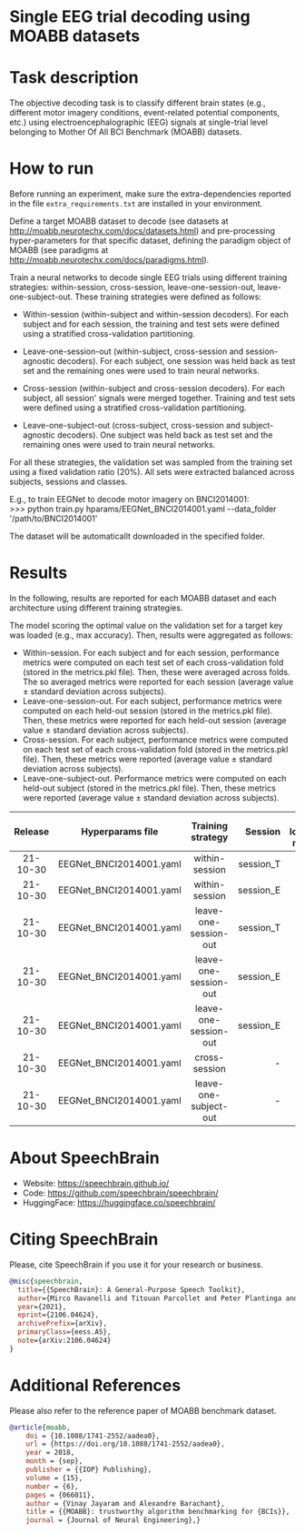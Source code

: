 # Single EEG trial decoding using MOABB datasets
# Task description
The objective decoding task is to classify different brain states (e.g., different motor imagery conditions, event-related potential components, etc.) using electroencephalographic (EEG) signals at single-trial level belonging to Mother Of All BCI Benchmark (MOABB) datasets.

# How to run
Before running an experiment, make sure the extra-dependencies reported in the file `extra_requirements.txt` are installed in your environment.

Define a target MOABB dataset to decode (see datasets at http://moabb.neurotechx.com/docs/datasets.html) and pre-processing hyper-parameters for that specific dataset, defining the paradigm object of MOABB (see paradigms at http://moabb.neurotechx.com/docs/paradigms.html).

Train a neural networks to decode single EEG trials using different training strategies: within-session, cross-session, leave-one-session-out, leave-one-subject-out.
These training strategies were defined as follows:
* Within-session (within-subject and within-session decoders).
    For each subject and for each session, the training and test sets were defined using a stratified cross-validation partitioning.
    
* Leave-one-session-out (within-subject, cross-session and session-agnostic decoders).
    For each subject, one session was held back as test set and the remaining ones were used to train neural networks.
    
* Cross-session (within-subject and cross-session decoders).
    For each subject, all session' signals were merged together.
    Training and test sets were defined using a stratified cross-validation partitioning.

* Leave-one-subject-out (cross-subject, cross-session and subject-agnostic decoders).
    One subject was held back as test set and the remaining ones were used to train neural networks.
    
For all these strategies, the validation set was sampled from the training set using a fixed validation ratio (20%).
All sets were extracted balanced across subjects, sessions and classes.

E.g., to train EEGNet to decode motor imagery on BNCI2014001:\
\>>> python train.py hparams/EEGNet_BNCI2014001.yaml --data_folder '/path/to/BNCI2014001'

The dataset will be automaticallt downloaded in the specified folder.

# Results

In the following, results are reported for each MOABB dataset and each architecture using different training strategies.

The model scoring the optimal value on the validation set for a target key  was loaded (e.g., max accuracy). Then, results were aggregated as follows:
* Within-session. For each subject and for each session, performance metrics were computed on each test set of each cross-validation fold (stored in the metrics.pkl file). Then, these were averaged across folds. The so averaged metrics were reported for each session (average value ± standard deviation across subjects).
* Leave-one-session-out. For each subject, performance metrics were computed on each held-out session (stored in the metrics.pkl file). Then, these metrics were reported for each held-out session (average value ± standard deviation across subjects).
* Cross-session. For each subject, performance metrics were computed on each test set of each cross-validation fold (stored in the metrics.pkl file). Then, these metrics were reported (average value ± standard deviation across subjects).
* Leave-one-subject-out. Performance metrics were computed on each held-out subject (stored in the metrics.pkl file). Then, these metrics were reported (average value ± standard deviation across subjects).

| Release | Hyperparams file | Training strategy | Session | Key loaded model | Test Accuracy |  GPUs |
|:-------------:|:---------------------------:|:---------------------------:|  -----:|-----:| -----:| :-----------:|
| 21-10-30 | EEGNet_BNCI2014001.yaml | within-session | session_T | 'acc'|62.92±15.43% | 1xTITAN V 12GB |
| 21-10-30 | EEGNet_BNCI2014001.yaml | within-session | session_E | 'acc'|61.46±18.88% | 1xTITAN V 12GB |
| 21-10-30 | EEGNet_BNCI2014001.yaml | leave-one-session-out | session_T | 'acc'|62.89±18.31% | 1xTITAN V 12GB |
| 21-10-30 | EEGNet_BNCI2014001.yaml | leave-one-session-out | session_E | 'acc'|64.04±13.66% | 1xTITAN V 12GB |
| 21-10-30 | EEGNet_BNCI2014001.yaml | leave-one-session-out | session_E | 'loss'|66.13±13.63% | 1xTITAN V 12GB |
| 21-10-30 | EEGNet_BNCI2014001.yaml | cross-session | - | 'acc'|69.06±17.90% | 1xTITAN V 12GB |
| 21-10-30 | EEGNet_BNCI2014001.yaml | leave-one-subject-out | - | 'acc'|37.77±11.65% | 1xTITAN V 12GB |

# **About SpeechBrain**
- Website: https://speechbrain.github.io/
- Code: https://github.com/speechbrain/speechbrain/
- HuggingFace: https://huggingface.co/speechbrain/

# **Citing SpeechBrain**
Please, cite SpeechBrain if you use it for your research or business.

```bibtex
@misc{speechbrain,
  title={{SpeechBrain}: A General-Purpose Speech Toolkit},
  author={Mirco Ravanelli and Titouan Parcollet and Peter Plantinga and Aku Rouhe and Samuele Cornell and Loren Lugosch and Cem Subakan and Nauman Dawalatabad and Abdelwahab Heba and Jianyuan Zhong and Ju-Chieh Chou and Sung-Lin Yeh and Szu-Wei Fu and Chien-Feng Liao and Elena Rastorgueva and François Grondin and William Aris and Hwidong Na and Yan Gao and Renato De Mori and Yoshua Bengio},
  year={2021},
  eprint={2106.04624},
  archivePrefix={arXiv},
  primaryClass={eess.AS},
  note={arXiv:2106.04624}
}
```

# **Additional References**
Please also refer to the reference paper of MOABB benchmark dataset.
```bibtex
@article{moabb,
	doi = {10.1088/1741-2552/aadea0},
	url = {https://doi.org/10.1088/1741-2552/aadea0},
	year = 2018,
	month = {sep},
	publisher = {{IOP} Publishing},
	volume = {15},
	number = {6},
	pages = {066011},
	author = {Vinay Jayaram and Alexandre Barachant},
	title = {{MOABB}: trustworthy algorithm benchmarking for {BCIs}},
	journal = {Journal of Neural Engineering},}
```
